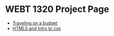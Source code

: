 # WEBT 1320 Project Page

<ul>
    <li><a href="intro_to_html/index.html" target="_blank"> Traveling on a budget</a></li>
     <li><a href="html5_intro_css/index.html" target="_blank"> HTML5 and Intro to css</a></li>
</ul>